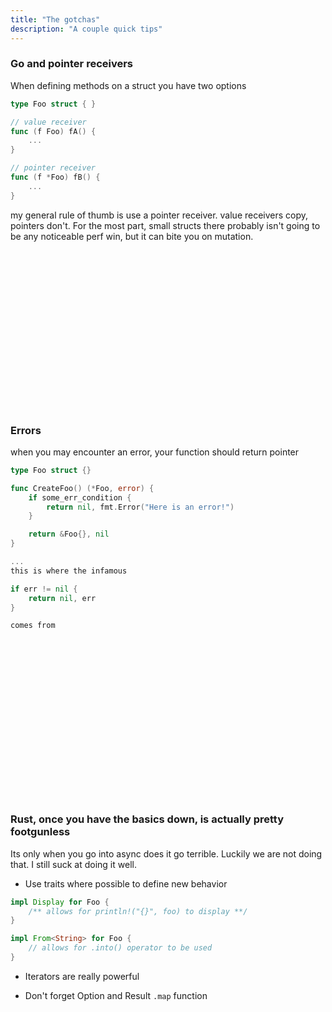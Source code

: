 ```yaml
---
title: "The gotchas"
description: "A couple quick tips"
---
```

### Go and pointer receivers
When defining methods on a struct you have two options

```go
type Foo struct { }

// value receiver
func (f Foo) fA() {
    ...
}

// pointer receiver
func (f *Foo) fB() {
    ...
}
```

my general rule of thumb is use a pointer receiver.  value receivers copy,
pointers don't.  For the most part, small structs there probably isn't going to
be any noticeable perf win, but it can bite you on mutation.

<br/>
<br/>
<br/>
<br/>
<br/>
<br/>
<br/>
<br/>
<br/>
<br/>
<br/>
<br/>
<br/>
<br/>
<br/>

### Errors
when you may encounter an error, your function should return pointer

```go
type Foo struct {}

func CreateFoo() (*Foo, error) {
    if some_err_condition {
        return nil, fmt.Error("Here is an error!")
    }

    return &Foo{}, nil
}

...
this is where the infamous

if err != nil {
    return nil, err
}

comes from
```


<br/>
<br/>
<br/>
<br/>
<br/>
<br/>
<br/>
<br/>
<br/>
<br/>
<br/>
<br/>
<br/>
<br/>
<br/>

### Rust, once you have the basics down, is actually pretty footgunless
Its only when you go into async does it go terrible.  Luckily we are not doing
that.  I still suck at doing it well.

* Use traits where possible to define new behavior

```rust
impl Display for Foo {
    /** allows for println!("{}", foo) to display **/
}

impl From<String> for Foo {
    // allows for .into() operator to be used
}
```

* Iterators are really powerful

* Don't forget Option and Result `.map` function

<br/>
<br/>
<br/>
<br/>
<br/>
<br/>
<br/>
<br/>
<br/>
<br/>
<br/>
<br/>
<br/>
<br/>
<br/>

